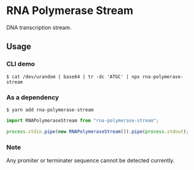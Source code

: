 # RNA Polymerase Stream

DNA transcription stream.

## Usage

### CLI demo

```shell
$ cat /dev/urandom | base64 | tr -dc 'ATGC' | npx rna-polymerase-stream
```

### As a dependency

```shell
$ yarn add rna-polymerase-stream
```

```typescript
import RNAPolymeraseStream from "rna-polymerase-stream";

process.stdin.pipe(new RNAPolymeraseStream()).pipe(process.stdout);
```

### Note

Any promiter or terminater sequence cannot be detected currently.
